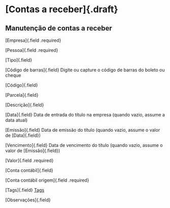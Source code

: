 # [Contas a receber]{.draft}

## Manutenção de contas a receber

[Empresa]{.field .required}

[Pessoa]{.field .required}

[Tipo]{.field}

[Código de barras]{.field} Digite ou capture o código de barras do boleto ou cheque

[Código]{.field}

[Parcela]{.field}

[Descrição]{.field}

[Data]{.field} Data de entrada do título na empresa (quando vazio, assume a data atual)

[Emissão]{.field} Data de emissão do título (quando vazio, assume o valor de [Data]{.field})

[Vencimento]{.field} Data de vencimento do título (quando vazio, assume o valor de [Emissão]{.field})

[Valor]{.field .required}

[Conta contábil]{.field}

[Conta contábil origem]{.field .required}

[Tags]{.field} [Tags](/tags)

[Observações]{.field}